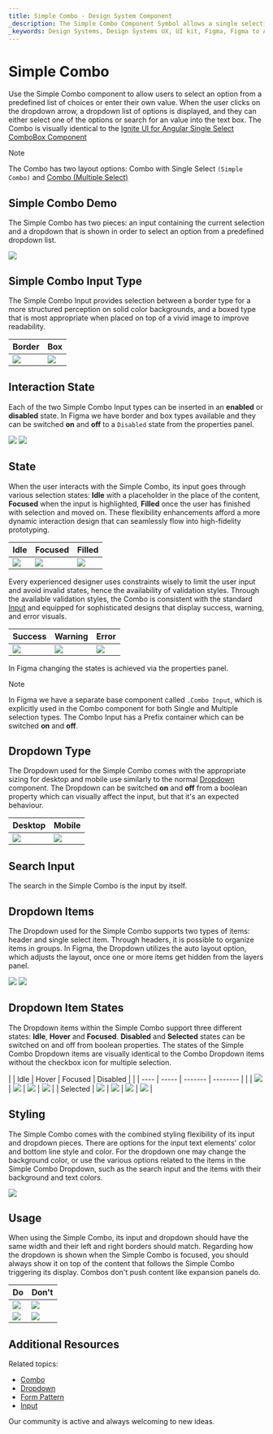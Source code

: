```yaml
---
title: Simple Combo - Design System Component
_description: The Simple Combo Component Symbol allows a single selection of an item from a collection.
_keywords: Design Systems, Design Systems UX, UI kit, Figma, Figma to Angular, Export code from Figma, Figma to HTML, Figma UI kits, Sketch, Ignite UI for Angular, Sketch to Angular, Angular, Angular Design System, Export code from Sketch, Design Kits for Angular, Sketch HTML, Sketch to HTML, Sketch UI kits, Adobe XD, Adobe XD to Angular, Export code from Adobe XD, Adobe XD to HTML, Adobe XD UI kits
---
```


# Simple Combo

Use the Simple Combo component to allow users to select an option from a predefined list of choices or enter their own value. When the user clicks on the dropdown arrow, a dropdown list of options is displayed, and they can either select one of the options or search for an value into the text box. The Combo is visually identical to the [ Ignite UI for Angular Single Select ComboBox Component](https://www.infragistics.com/products/ignite-ui-angular/angular/components/simple-combo.html)

> [!Note]
> The Combo has two layout options: Combo with Single Select `(Simple Combo)` and [Combo (Multiple Select) ](combo.md)

## Simple Combo Demo

The Simple Combo has two pieces: an input containing the current selection and a dropdown that is shown in order to select an option from a predefined dropdown list.

<img class="responsive-img" src="../images/simple-combo_demo.png" srcset="../images/simple-combo_demo@2x.png 2x" />

## Simple Combo Input Type

The Simple Combo Input provides selection between a border type for a more structured perception on solid color backgrounds, and a boxed type that is most appropriate when placed on top of a vivid image to improve readability.

| Border | Box |
| ------- | ------- |
| <img class="responsive-img" src="../images/simple-combo_border.png" srcset="../images/simple-combo_border@2x.png 2x" /> | <img class="responsive-img" src="../images/simple-combo_box.png" srcset="../images/simple-combo_box@2x.png 2x" /> |

## Interaction State

Each of the two Simple Combo Input types can be inserted in an **enabled** or **disabled** state. In Figma we have border and box types available and they can be switched **on** and **off** to a `Disabled` state from the properties panel.

<img class="responsive-img" src="../images/combo_enabled.png" srcset="../images/simple-combo_enabled@2x.png 2x" />
<img class="responsive-img" src="../images/combo_disabled.png" srcset="../images/simple-combo_disabled@2x.png 2x" />

## State

When the user interacts with the Simple Combo, its input goes through various selection states: **Idle** with a placeholder in the place of the content, **Focused** when the input is highlighted, **Filled** once the user has finished with selection and moved on. These flexibility enhancements afford a more dynamic interaction design that can seamlessly flow into high-fidelity prototyping.

| Idle | Focused | Filled | 
| ------- | ------- | ------- |
| <img class="responsive-img" src="../images/simple-combo_idle.png" srcset="../images/simple-combo_idle@2x.png 2x" /> | <img class="responsive-img" src="../images/simple-combo_focused.png" srcset="../images/simple-combo_focused@2x.png 2x" /> | <img class="responsive-img" src="../images/simple-combo_filled.png" srcset="../images/simple-combo_filled@2x.png 2x" /> |

Every experienced designer uses constraints wisely to limit the user input and avoid invalid states, hence the availability of validation styles. Through the available validation styles, the Combo is consistent with the standard [Input](input.md) and equipped for sophisticated designs that display success, warning, and error visuals.

| Success | Warning | Error | 
| ------- | ------- | ------- |
| <img class="responsive-img" src="../images/simple-combo_success.png" srcset="../images/simple-combo_success@2x.png 2x" /> | <img class="responsive-img" src="../images/simple-combo_warning.png" srcset="../images/simple-combo_warning@2x.png 2x" /> | <img class="responsive-img" src="../images/simple-combo_error.png" srcset="../images/simple-combo_error@2x.png 2x" /> |

In Figma changing the states is achieved via the properties panel.

> [!Note]
> In Figma we have a separate base component called `.Combo Input`, which is explicitly used in the Combo component for both Single and Multiple selection types. The Combo Input has a Prefix container which can be switched **on** and **off**.

## Dropdown Type

The Dropdown used for the Simple Combo comes with the appropriate sizing for desktop and mobile use similarly to the normal [Dropdown](dropdown.md) component. The Dropdown can be switched **on** and **off** from a boolean property which can visually affect the input, but that it's an expected behaviour.

| Desktop | Mobile |
| ------- | ------- |
| <img class="responsive-img" src="../images/simple-combo_desktop.png" srcset="../images/simple-combo_desktop@2x.png 2x" /> | <img class="responsive-img" src="../images/simple-combo_mobile.png" srcset="../images/simple-combo_mobile@2x.png 2x" /> |

## Search Input

The search in the Simple Combo is the input by itself.

## Dropdown Items

The Dropdown used for the Simple Combo supports two types of items: header and single select item. Through headers, it is possible to organize items in groups. In Figma, the Dropdown utilizes the auto layout option, which adjusts the layout, once one or more items get hidden from the layers panel.

<img class="responsive-img" src="../images/simple-combo_header.png" srcset="../images/simple-combo_header@2x.png 2x" />
<img class="responsive-img" src="../images/simple-combo_item.png" srcset="../images/simple-combo_item@2x.png 2x" />

## Dropdown Item States

The Dropdown items within the Simple Combo support three different states: **Idle**, **Hover** and **Focused**. **Disabled** and **Selected** states can be switched on and off from boolean properties. The states of the Simple Combo Dropdown items are visually identical to the Combo Dropdown items without the checkbox icon for multiple selection.

|  | Idle | Hover | Focused | Disabled |
|  | ---- | ----- | ------- | -------- |
|  | <img class="responsive-img" src="../images/simple-combo_item_idle.png" srcset="../images/simple-combo_item_idle@2x.png 2x" /> | <img class="responsive-img" src="../images/simple-combo_item_hover.png" srcset="../images/simple-combo_item_hover@2x.png 2x" /> | <img class="responsive-img" src="../images/simple-combo_item_focused.png" srcset="../images/simple-combo_item_focused@2x.png 2x" /> | <img class="responsive-img" src="../images/simple-combo_item_idle-disabled.png" srcset="../images/simple-combo_item_idle-disabled@2x.png 2x" /> |
| Selected | <img class="responsive-img" src="../images/simple-combo_item_idle-selected.png" srcset="../images/simple-combo_item_idle-selected@2x.png 2x" /> | <img class="responsive-img" src="../images/simple-combo_item_hover-selected.png" srcset="../images/simple-combo_item_hover-selected@2x.png 2x" /> | <img class="responsive-img" src="../images/simple-combo_item_focused-selected.png" srcset="../images/simple-combo_item_focused-selected@2x.png 2x" /> | <img class="responsive-img" src="../images/simple-combo_item_selected-disabled.png" srcset="../images/simple-combo_item_selected-disabled@2x.png 2x" /> |

## Styling

The Simple Combo comes with the combined styling flexibility of its input and dropdown pieces. There are options for the input text elements' color and bottom line style and color. For the dropdown one may change the background color, or use the various options related to the items in the Simple Combo Dropdown, such as the search input and the items with their background and text colors.

<img class="responsive-img" src="../images/simple-combo_styling.png" srcset="../images/simple-combo_styling@2x.png 2x" />

## Usage

When using the Simple Combo, its input and dropdown should have the same width and their left and right borders should match. Regarding how the dropdown is shown when the Simple Combo is focused, you should always show it on top of the content that follows the Simple Combo triggering its display. Combos don't push content like expansion panels do.

| Do                                                                           | Don't                                                                            |
| ---------------------------------------------------------------------------- | -------------------------------------------------------------------------------- |
| <img class="responsive-img" src="../images/simple-combo_do1.png" srcset="../images/simple-combo_do1@2x.png 2x" /> | <img class="responsive-img" src="../images/simple-combo_dont1.png" srcset="../images/simple-combo_dont1@2x.png 2x" /> |
| <img class="responsive-img" src="../images/simple-combo_do2.png" srcset="../images/simple-combo_do2@2x.png 2x" /> | <img class="responsive-img" src="../images/simple-combo_dont2.png" srcset="../images/simple-combo_dont2@2x.png 2x" /> |

## Additional Resources

Related topics:

- [Combo](combo.md)
- [Dropdown](dropdown.md)
- [Form Pattern](../patterns/form.md)
- [Input](input.md)
  <div class="divider--half"></div>

Our community is active and always welcoming to new ideas.
